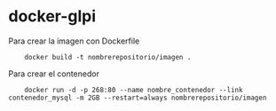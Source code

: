 # docker-glpi

Para crear la imagen con Dockerfile

		docker build -t nombrerepositorio/imagen . 

Para crear el contenedor

		docker run -d -p 268:80 --name nombre_contenedor --link contenedor_mysql -m 2GB --restart=always nombrerepositorio/imagen